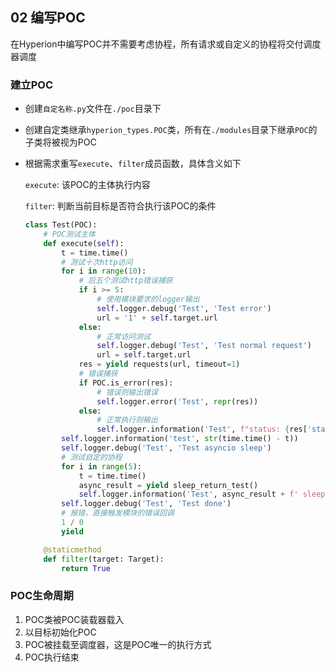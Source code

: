 ## 02 编写POC

在Hyperion中编写POC并不需要考虑协程，所有请求或自定义的协程将交付调度器调度

### 建立POC

- 创建`自定名称.py`文件在`./poc`目录下

- 创建自定类继承`hyperion_types.POC`类，所有在`./modules`目录下继承`POC`的子类将被视为POC

- 根据需求重写`execute`、`filter`成员函数，具体含义如下

  `execute`: 该POC的主体执行内容

  `filter`: 判断当前目标是否符合执行该POC的条件

  ```python
  class Test(POC):
      # POC测试主体
      def execute(self):
          t = time.time()
          # 测试十次http访问
          for i in range(10):
              # 后五个测试http错误捕获
              if i >= 5:
                  # 使用模块要求的logger输出
                  self.logger.debug('Test', 'Test error')
                  url = '1' + self.target.url
              else:
                  # 正常访问测试
                  self.logger.debug('Test', 'Test normal request')
                  url = self.target.url
              res = yield requests(url, timeout=1)
              # 错误捕获
              if POC.is_error(res):
                  # 错误则输出错误
                  self.logger.error('Test', repr(res))
              else:
                  # 正常执行则输出
                  self.logger.information('Test', f"status: {res['status']}")
          self.logger.information('test', str(time.time() - t))
          self.logger.debug('Test', 'Test asyncio sleep')
          # 测试自定的协程
          for i in range(5):
              t = time.time()
              async_result = yield sleep_return_test()
              self.logger.information('Test', async_result + f' sleep {time.time() - t} s')
          self.logger.debug('Test', 'Test done')
          # 报错，直接触发模块的错误回调
          1 / 0
          yield
  
      @staticmethod
      def filter(target: Target):
          return True
  ```
### POC生命周期

1. POC类被POC装载器载入
2. 以目标初始化POC
3. POC被挂载至调度器，这是POC唯一的执行方式
4. POC执行结束